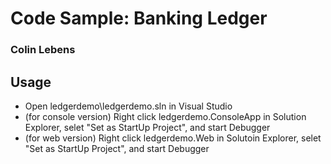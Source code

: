 # Code Sample: Banking Ledger

### Colin Lebens

## Usage

- Open ledgerdemo\ledgerdemo.sln in Visual Studio
- (for console version) Right click ledgerdemo.ConsoleApp in Solution Explorer, selet "Set as StartUp Project", and start Debugger
- (for web version) Right click ledgerdemo.Web in Solutoin Explorer, selet "Set as StartUp Project", and start Debugger


